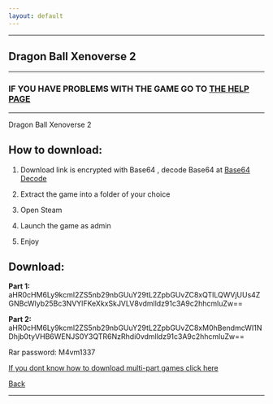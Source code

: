 ```yaml
---
layout: default
---
```


* * *

## Dragon Ball Xenoverse 2

* * *

### IF YOU HAVE PROBLEMS WITH THE GAME GO TO [THE HELP PAGE](/games/help.md)

* * *

Dragon Ball Xenoverse 2

## How to download:

1. Download link is encrypted with Base64 , decode Base64 at [Base64 Decode](../b64/base64.html)

2. Extract the game into a folder of your choice

3. Open Steam

4. Launch the game as admin

5. Enjoy

## Download: 

**Part 1:**   aHR0cHM6Ly9kcml2ZS5nb29nbGUuY29tL2ZpbGUvZC8xQTlLQWVjUUs4ZGNBcWlyb25Bc3NVYlFKeXkxSkJVLV8vdmlldz91c3A9c2hhcmluZw==

**Part 2:**   aHR0cHM6Ly9kcml2ZS5nb29nbGUuY29tL2ZpbGUvZC8xM0hBendmcWI1NDhjb0tyVHB6WENJS0Y3QTR6NzRhdi0vdmlldz91c3A9c2hhcmluZw==

Rar password: M4vm1337

[If you dont know how to download multi-part games click here](./help.md)

[Back](https://m4vmcvrk.github.io/)

* * *